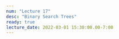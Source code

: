 ```yaml
---
num: "Lecture 17"
desc: "Binary Search Trees"
ready: true
lecture_date: 2022-03-01 15:30:00.00-7:00
---
```

